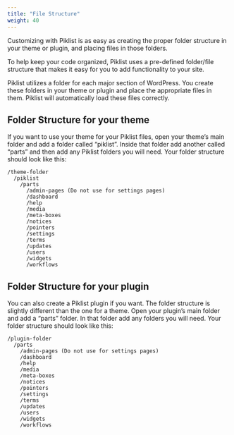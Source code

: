 ```yaml
---
title: "File Structure"
weight: 40
---
```


Customizing with Piklist is as easy as creating the proper folder structure in your theme or plugin, and placing files in those folders.

To help keep your code organized, Piklist uses a pre-defined folder/file structure that makes it easy for you to add functionality to your site.

Piklist utilizes a folder for each major section of WordPress. You create these folders in your theme or plugin and place the appropriate files in them. Piklist will automatically load these files correctly.

## Folder Structure for your theme

If you want to use your theme for your Piklist files, open your theme’s main folder and add a folder called “piklist”. Inside that folder add another called “parts” and then add any Piklist folders you will need. Your folder structure should look like this:

```text
/theme-folder
  /piklist
    /parts
      /admin-pages (Do not use for settings pages)
      /dashboard
      /help
      /media
      /meta-boxes
      /notices
      /pointers
      /settings
      /terms
      /updates
      /users
      /widgets
      /workflows
```

## Folder Structure for your plugin

You can also create a Piklist plugin if you want. The folder structure is slightly different than the one for a theme. Open your plugin’s main folder and add a “parts” folder. In that folder add any folders you will need. Your folder structure should look like this:

```text
/plugin-folder
  /parts
    /admin-pages (Do not use for settings pages)
    /dashboard
    /help
    /media
    /meta-boxes
    /notices
    /pointers
    /settings
    /terms
    /updates
    /users
    /widgets
    /workflows
```
